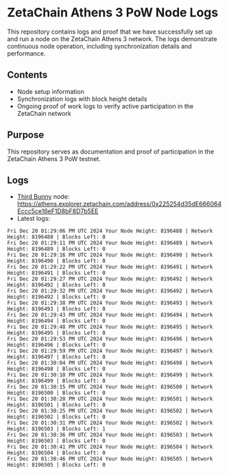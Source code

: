 # ZetaChain Athens 3 PoW Node Logs
This repository contains logs and proof that we have successfully set up and run a node on the ZetaChain Athens 3 network. The logs demonstrate continuous node operation, including synchronization details and performance.

## Contents
- Node setup information
- Synchronization logs with block height details
- Ongoing proof of work logs to verify active participation in the ZetaChain network

## Purpose
This repository serves as documentation and proof of participation in the ZetaChain Athens 3 PoW testnet.

## Logs

- [Third Bunny](https://thirdbunny.xyz/) node: https://athens.explorer.zetachain.com/address/0x225254d35dE666064Eccc5ce16eF1D8bF8D7b5EE
- Latest logs:
```
Fri Dec 20 01:29:06 PM UTC 2024 Your Node Height: 8196488 | Network Height: 8196488 | Blocks Left: 0
Fri Dec 20 01:29:11 PM UTC 2024 Your Node Height: 8196489 | Network Height: 8196489 | Blocks Left: 0
Fri Dec 20 01:29:16 PM UTC 2024 Your Node Height: 8196490 | Network Height: 8196490 | Blocks Left: 0
Fri Dec 20 01:29:22 PM UTC 2024 Your Node Height: 8196491 | Network Height: 8196491 | Blocks Left: 0
Fri Dec 20 01:29:27 PM UTC 2024 Your Node Height: 8196492 | Network Height: 8196492 | Blocks Left: 0
Fri Dec 20 01:29:32 PM UTC 2024 Your Node Height: 8196492 | Network Height: 8196492 | Blocks Left: 0
Fri Dec 20 01:29:38 PM UTC 2024 Your Node Height: 8196493 | Network Height: 8196493 | Blocks Left: 0
Fri Dec 20 01:29:43 PM UTC 2024 Your Node Height: 8196494 | Network Height: 8196494 | Blocks Left: 0
Fri Dec 20 01:29:48 PM UTC 2024 Your Node Height: 8196495 | Network Height: 8196495 | Blocks Left: 0
Fri Dec 20 01:29:53 PM UTC 2024 Your Node Height: 8196496 | Network Height: 8196496 | Blocks Left: 0
Fri Dec 20 01:29:59 PM UTC 2024 Your Node Height: 8196497 | Network Height: 8196497 | Blocks Left: 0
Fri Dec 20 01:30:04 PM UTC 2024 Your Node Height: 8196498 | Network Height: 8196498 | Blocks Left: 0
Fri Dec 20 01:30:10 PM UTC 2024 Your Node Height: 8196499 | Network Height: 8196499 | Blocks Left: 0
Fri Dec 20 01:30:15 PM UTC 2024 Your Node Height: 8196500 | Network Height: 8196500 | Blocks Left: 0
Fri Dec 20 01:30:20 PM UTC 2024 Your Node Height: 8196501 | Network Height: 8196501 | Blocks Left: 0
Fri Dec 20 01:30:25 PM UTC 2024 Your Node Height: 8196502 | Network Height: 8196502 | Blocks Left: 0
Fri Dec 20 01:30:31 PM UTC 2024 Your Node Height: 8196502 | Network Height: 8196503 | Blocks Left: 1
Fri Dec 20 01:30:36 PM UTC 2024 Your Node Height: 8196503 | Network Height: 8196503 | Blocks Left: 0
Fri Dec 20 01:30:41 PM UTC 2024 Your Node Height: 8196504 | Network Height: 8196504 | Blocks Left: 0
Fri Dec 20 01:30:46 PM UTC 2024 Your Node Height: 8196505 | Network Height: 8196505 | Blocks Left: 0
```
